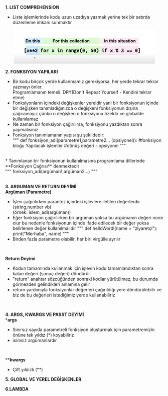 **1. LIST COMPREHENSION**<br>
* Liste işlemlerinde kodu uzun uzadıya yazmak yerine tek bir satırda düzenleme imkanı sunmaktır
<p align="center">
  <img src="/5. Hafta/photo/yetnot.png" width="450">
</p>

**2. FONKSIYON YAPILARI**<br>
* Bir kodu birçok yerde kullanmamız gerekiyorsa, her yerde tekrar tekrar yazmayı önler. <br>
Programlamanın temeli: DRY(Don't Repeat Yourself - Kendini tekrar etme)
* Fonksiyonların içindeki değişkenler yereldir yani bir fonksiyonun içinde bir değişken tanımladığınızda o değişkeni fonksiyonun dışına çağıramayız çünkü o değişken o fonksiyona özeldir ve globalde kullanılamaz
* Ne zaman bir fonksiyon çağırılırsa, fonksiyonu yazdıktan sonra yapmalısınız
* Fonksiyon tanımlamanın yapısı şu şekildedir: <br>
"""
    def fonksiyon_adi(parametre1,parametre2... (opsiyonel)):
    #fonksiyon bloğu
    Yapılacak işlemler
    #dönüş değeri - opsiyonel
"""

<br>
* Tanımlanan bir fonksiyonun kullanılmasına programlama dillerinde **Fonksiyon Çağrısı** denmektedir<br>
"""
    fonksiyon_adi(argüman1,argüman2...)
"""
<br>
<br>

**3. ARGUMAN VE RETURN DEYİMİ**<br>
**Argüman (Parametre)**<br>
* İşlev çağırılırken parantez içindeki işlevlere iletilen değerlerdir (string,number vb)<br>
(örnek: islem_adi(argüman))
* Eğer fonksiyon çağırılırken bir argüman yoksa bu argümanın değeri none olur bu nedenle fonksiyonun içinde ifade edilecek bir değer yoksa belirlenen değer kullanılmalıdır
"""
    def helloWordl(name = "ziyaretçi"):
      print("Merhaba", name)
"""
* Birden fazla parametre olabilir, her biri virgülle ayrılır
<br>

**Return Deyimi**<br>
* Kodun tamamında kullanmak için işlevin kodu tamamlandıktan sonra kalan değeri (sonuç değeri) döndürür
* "return" anahtar sözcüğünden sonraki kodlar yürütülmez, bu durumda görmezden gelindikleri anlamına gelir
* return yardımıyla fonksiyonlar değerleri çağırıldığı yere döndürülebilir ve biz de bu değerleri istediğimiz yerde kullanabiliriz
<br>

**4. ARGS, KWARGS VE PASST DEYİMİ**<br>
***args**<br>
* Sınırsız sayıda parametreli fonksiyon oluşturmak için parametremizin önüne tek yıldız (*) koyabiliriz
* isimsiz argümanlardır
<br>

****kwargs**<br>
* Çift yıldızlı (**)


**5. GLOBAL VE YEREL DEĞİŞKENLER**

**6.LAMBDA**